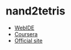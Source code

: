 # nand2tetris

- [WebIDE](https://nand2tetris.github.io/web-ide/)
- [Coursera](https://www.coursera.org/learn/build-a-computer/home/welcome)
- [Official site](https://www.nand2tetris.org/)
